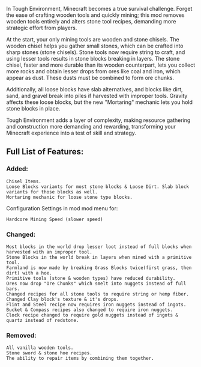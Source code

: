 In Tough Environment, Minecraft becomes a true survival challenge. Forget the ease of crafting wooden tools and quickly mining; this mod removes wooden tools entirely and alters stone tool recipes, demanding more strategic effort from players.

At the start, your only mining tools are wooden and stone chisels. The wooden chisel helps you gather small stones, which can be crafted into sharp stones (stone chisels). Stone tools now require string to craft, and using lesser tools results in stone blocks breaking in layers. The stone chisel, faster and more durable than its wooden counterpart, lets you collect more rocks and obtain lesser drops from ores like coal and iron, which appear as dust. These dusts must be combined to form ore chunks.

Additionally, all loose blocks have slab alternatives, and blocks like dirt, sand, and gravel break into piles if harvested with improper tools. Gravity affects these loose blocks, but the new "Mortaring" mechanic lets you hold stone blocks in place.

Tough Environment adds a layer of complexity, making resource gathering and construction more demanding and rewarding, transforming your Minecraft experience into a test of skill and strategy.

## Full List of Features:
### Added:

    Chisel Items.
    Loose Blocks variants for most stone blocks & Loose Dirt. Slab block variants for those blocks as well.
    Mortaring mechanic for loose stone type blocks.

Configuration Settings in mod mod menu for:

    Hardcore Mining Speed (slower speed)

### Changed:

    Most blocks in the world drop lesser loot instead of full blocks when harvested with an improper tool.
    Stone Blocks in the world break in layers when mined with a primitive tool.
    Farmland is now made by breaking Grass Blocks twice(first grass, then dirt) with a hoe.
    Primitive tools (stone & wooden types) have reduced durability.
    Ores now drop "Ore Chunks" which smelt into nuggets instead of full bars.
    Changed recipes for all stone tools to require string or hemp fiber.
    Changed Clay block's texture & it's drops.
    Flint and Steel recipe now requires iron nuggets instead of ingots.
    Bucket & Compass recipes also changed to require iron nuggets.
    Clock recipe changed to require gold nuggets instead of ingots & quartz instead of redstone.

### Removed:

    All vanilla wooden tools.
    Stone sword & stone hoe recipes.
    The ability to repair items by combining them together.

